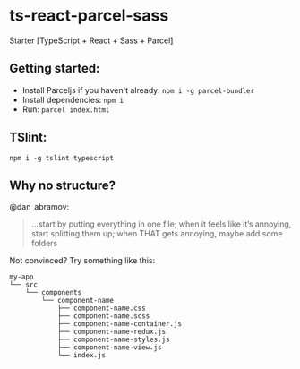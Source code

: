 # ts-react-parcel-sass
Starter [TypeScript + React + Sass + Parcel]

## Getting started:
- Install Parceljs if you haven't already: `npm i -g parcel-bundler`
- Install dependencies: `npm i`
- Run: `parcel index.html`

## TSlint:
```
npm i -g tslint typescript
```

## Why no structure?
@dan_abramov:
> ...start by putting everything in one file; when it feels like it’s annoying, start splitting them up; when THAT gets annoying, maybe add some folders

Not convinced? Try something like this:
```
my-app
└── src
    └── components
        └── component-name
            ├── component-name.css
            ├── component-name.scss
            ├── component-name-container.js
            ├── component-name-redux.js
            ├── component-name-styles.js
            ├── component-name-view.js
            └── index.js
```
